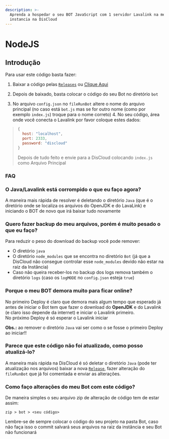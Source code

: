 ```yaml
---
description: >-
  Aprenda a hospedar o seu BOT JavaScript com 1 servidor Lavalink na mesma
  instancia na DisCloud
---
```


# NodeJS

## Introdução

Para usar este código basta fazer: 

1. Baixar a código pelas [`Releases`](https://github.com/discloud/lavalink-nodejs/releases) ou [Clique Aqui](https://github.com/discloud/lavalink-nodejs/releases/latest/download/lavalink-nodejs.zip) 

2. Depois de baixado, basta colocar o código do seu Bot no diretório `bot` 

3. No arquivo `config.json` no `fileRunBot` altere o nome do arquivo principal \(no caso está `bot.js` mas se for outro nome \(como por exemplo `index.js`\) troque para o nome correto\) 4. No seu código, área onde você conecta o Lavalink por favor coloque estes dados:

> ```javascript
> {
>   host: "localhost",
>   port: 2333,
>   password: "discloud"
> }
> ```
>
> Depois de tudo feito e envie para a DisCloud colocando `index.js` como Arquivo Principal

### FAQ

### O Java/Lavalink está corrompido o que eu faço agora?

A maneira mais rápida de resolver é deletando o diretório `Java` \(que é o diretório onde se localiza os arquivos do OpenJDK e do LavaLink\) e iniciando o BOT de novo que irá baixar tudo novamente

### Quero fazer backup do meu arquivos, porém é muito pesado o que eu faço?

Para reduzir o peso do download do backup você pode remover:

* O diretório `java`
* O diretório `node_modules` que se encontra no diretório `Bot` \(já que a DisCloud não consegue controlar esse `node_modules` devido não estar na raiz da Instância\)
* Caso não queira receber-los no backup dos logs remova também o diretório `logs` (caso os `logMODE` no `config.json` esteja `true`)

### Porque o meu BOT demora muito para ficar online?

No primeiro Deploy é claro que demora mais algum tempo que esperado já antes de iniciar o Bot tem que fazer o download do **OpenJDK** e do Lavalink \(e claro isso depende da internet\) e iniciar o Lavalink primeiro.  
 No próximo Deploy é só esperar o Lavalink iniciar

**Obs.:** ao remover o diretório `Java` vai ser como o se fosse o primeiro Deploy ao iniciar!!

### Parece que este código não foi atualizado, como posso atualizá-lo?

A maneira mais rápida na DisCloud é só deletar o diretório `Java` \(pode ter atualização nos arquivos\) baixar a nova [`Release`](https://github.com/discloud/lavalink-nodejs/releases/latest/download/lavalink-nodejs.zip), fazer alteração do `fileRunBot` que já foi comentada e enviar as alterações.

### Como faço alterações do meu Bot com este código?

De maneira simples o seu arquivo zip de alteração de código tem de estar assim:

```text
zip > bot > <seu código>
```

Lembre-se de sempre colocar o código do seu projeto na pasta Bot, caso não faça isso o commit salvará seus arquivos na raiz da instância e seu Bot não funcionará 

